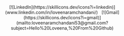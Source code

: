 <p align="center">
  [![LinkedIn](https://skillicons.dev/icons?i=linkedin)](www.linkedin.com/in/loveenaramchandani/) &nbsp;
  [![Gmail](https://skillicons.dev/icons?i=gmail)](mailto:loveenaramchandani53@gmail.com?subject=Hello%20Loveena,%20From%20Github)
</p>
